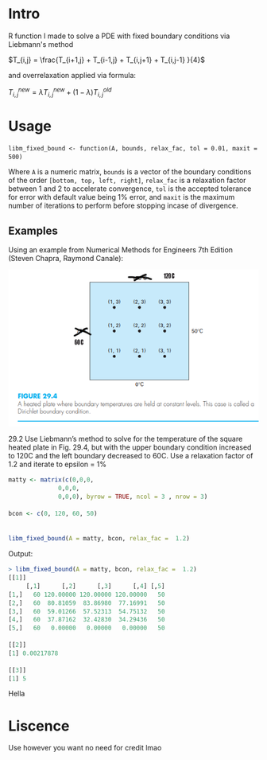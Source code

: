 # Intro 

R function I made to solve a PDE with fixed boundary conditions via Liebmann's method

$T_{i,j} = \frac{T_{i+1,j} + T_{i-1,j} + T_{i,j+1} + T_{i,j-1} }{4}$

and overrelaxation applied via formula:

$T_{i,j}^{new}=\lambda T_{i,j}^{new} + (1-\lambda) T_{i,j}^{old}$

# Usage

`libm_fixed_bound <- function(A, bounds, relax_fac, tol = 0.01, maxit = 500)`

Where `A` is a numeric matrix, `bounds` is a vector of the boundary conditions of the order `[bottom, top, left, right]`, 
`relax_fac` is a relaxation factor between 1 and 2 to accelerate convergence, `tol` is the accepted tolerance for error with default value being 1% error, 
and `maxit` is the maximum number of iterations to perform before stopping incase of divergence.

## Examples

Using an example from Numerical Methods for Engineers 7th Edition (Steven Chapra, Raymond Canale):

![](https://github.com/go4ino/R_PDE_Liebmanns_function/blob/main/29.4%20copy.png)

29.2 Use Liebmann’s method to solve for the temperature of the square heated plate in Fig. 29.4, but with the upper boundary condition increased to 120C and the left boundary decreased to 60C. Use a relaxation factor of 1.2 and iterate to epsilon = 1%

```R
matty <- matrix(c(0,0,0,
              0,0,0,
              0,0,0), byrow = TRUE, ncol = 3 , nrow = 3)

bcon <- c(0, 120, 60, 50)


libm_fixed_bound(A = matty, bcon, relax_fac =  1.2)
```

Output:

```R
> libm_fixed_bound(A = matty, bcon, relax_fac =  1.2)
[[1]]
     [,1]      [,2]      [,3]      [,4] [,5]
[1,]   60 120.00000 120.00000 120.00000   50
[2,]   60  80.81059  83.86980  77.16991   50
[3,]   60  59.01266  57.52313  54.75132   50
[4,]   60  37.87162  32.42830  34.29436   50
[5,]   60   0.00000   0.00000   0.00000   50

[[2]]
[1] 0.00217878

[[3]]
[1] 5
```
Hella

# Liscence 

Use however you want no need for credit lmao
